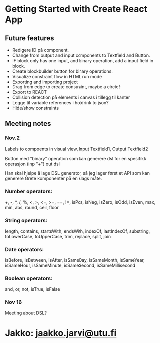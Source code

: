 # Getting Started with Create React App

## Future features
* Redigere ID på component.
* Change from output and input components to Textfield and Button.
* IF block only has one input, and binary operation, add a input field in block.
* Create blockbuilder button for binary operations.
* Visualize constraint flow in HTML run mode
* Exporting and importing project
* Drag from edge to create constraint, maybe a circle?
* Export to REACT
* Collision detection på elements i canvas i tillegg til kanter
* Legge til variable references i hotdrink to json?
* Hide/show constraints

## Meeting notes

### Nov.2
Labels to compoents in visual view, Input Textfield1, Output Textfield2

Button med "binary" operation som kan generere dsl for en spesifikk operasjon (inp "+") out dsl

Han skal hjelpe å lage DSL generator, så jeg lager først et API som kan generere Grete komponenter på en slags måte.

### Number operators: 
+, -, *, /, %, <, >, <=, >=, ==, !=, isPos, isNeg, isZero, isOdd, isEven, max, min, abs, round, ceil, floor
### String operators: 
length, contains, startsWith, endsWith, indexOf, lastIndexOf, substring, toLowerCase, toUpperCase, trim, replace, split, join
### Date operators: 
isBefore, isBetween, isAfter, isSameDay, isSameMonth, isSameYear, isSameHour, isSameMinute, isSameSecond, isSameMillisecond
### Boolean operators: 
and, or, not, isTrue, isFalse

### Nov 16
Meeting about DSL?

# Jakko: jaakko.jarvi@utu.fi

